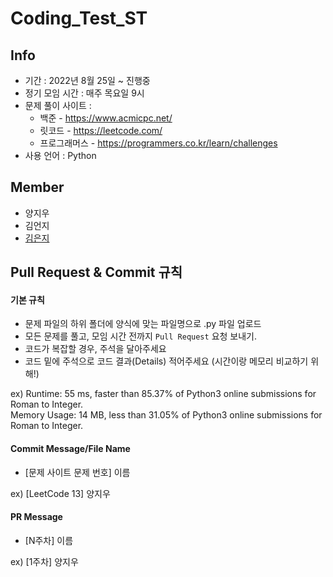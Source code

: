 # Coding_Test_ST



## Info

- 기간 : 2022년 8월 25일 ~ 진행중
- 정기 모임 시간 : 매주 목요일 9시
- 문제 풀이 사이트 :
  - 백준 - https://www.acmicpc.net/
  - 릿코드 - https://leetcode.com/
  - 프로그래머스 - https://programmers.co.kr/learn/challenges
- 사용 언어 : Python


## Member

- 양지우
- 김언지
- [김은지](https://github.com/eunjiiiiii)



## Pull Request & Commit 규칙

#### 기본 규칙

- 문제 파일의 하위 폴더에 양식에 맞는 파일명으로 .py 파일 업로드
- 모든 문제를 풀고, 모임 시간 전까지 `Pull Request` 요청 보내기.
- 코드가 복잡할 경우, 주석을 달아주세요
- 코드 밑에 주석으로 코드 결과(Details) 적어주세요 (시간이랑 메모리 비교하기 위해!)

ex) Runtime: 55 ms, faster than 85.37% of Python3 online submissions for Roman to Integer.\
  Memory Usage: 14 MB, less than 31.05% of Python3 online submissions for Roman to Integer.



#### Commit Message/File Name

- [문제 사이트 문제 번호] 이름

ex) [LeetCode 13] 양지우



#### PR Message

- [N주차] 이름

ex) [1주차] 양지우

